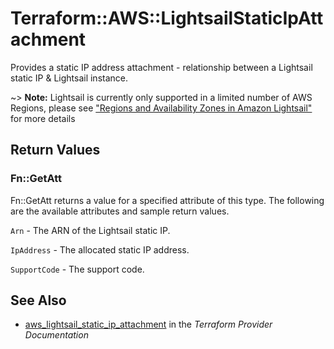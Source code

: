 # Terraform::AWS::LightsailStaticIpAttachment

Provides a static IP address attachment - relationship between a Lightsail static IP & Lightsail instance.

~> **Note:** Lightsail is currently only supported in a limited number of AWS Regions, please see ["Regions and Availability Zones in Amazon Lightsail"](https://lightsail.aws.amazon.com/ls/docs/overview/article/understanding-regions-and-availability-zones-in-amazon-lightsail) for more details

## Return Values

### Fn::GetAtt

Fn::GetAtt returns a value for a specified attribute of this type. The following are the available attributes and sample return values.

`Arn` - The ARN of the Lightsail static IP.

`IpAddress` - The allocated static IP address.

`SupportCode` - The support code.

## See Also

* [aws_lightsail_static_ip_attachment](https://www.terraform.io/docs/providers/aws/r/lightsail_static_ip_attachment.html) in the _Terraform Provider Documentation_